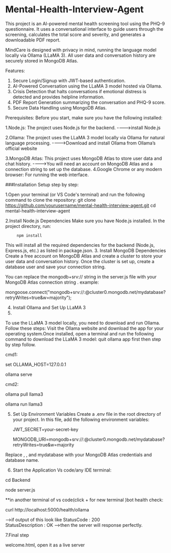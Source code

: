 # Mental-Health-Interview-Agent
This project is an AI-powered mental health screening tool using the PHQ-9 questionnaire. It uses a conversational interface to guide users through the screening, calculates the total score and severity, and generates a downloadable PDF report.

MindCare is designed with privacy in mind, running the language model locally via Ollama (LLaMA 3). All user data and conversation history are securely stored in MongoDB Atlas.

Features:
1. Secure Login/Signup with JWT-based authentication.
2. AI-Powered Conversation using the LLaMA 3 model hosted via Ollama.
3. Crisis Detection that halts conversations if emotional distress is detected and provides helpline information.
4. PDF Report Generation summarizing the conversation and PHQ-9 score.
5. Secure Data Handling using MongoDB Atlas.

Prerequisites:
Before you start, make sure you have the following installed:

1.Node.js: The project uses Node.js for the backend.
           ---->install Node.js

2.Ollama: The project uses the LLaMA 3 model locally via Ollama for natural language processing.
           ---->Download and install Ollama from Ollama’s official website

3.MongoDB Atlas: This project uses MongoDB Atlas to store user data and chat history.
          ---->You will need an account on MongoDB Atlas
          and a connection string to set up the database.
4.Google Chrome or any modern browser: For running the web interface.








###Installation Setup step by step:


1.Open your terminal (or VS Code's terminal) and run the following command to clone the repository:
 git clone https://github.com/yourusername/mental-health-interview-agent.git
 cd mental-health-interview-agent

2.Install Node.js Dependencies
Make sure you have Node.js installed. In the project directory, run: 

         npm install
         
This will install all the required dependencies for the backend (Node.js, Express.js, etc.) as listed in package.json.
3. Install MongoDB Dependencies
  Create a free account on MongoDB Atlas
  and create a cluster to store your user data and conversation history. Once the cluster is set up, create a database user and save your connection string.


  You can replace the mongodb+srv:// string in the server.js file with your MongoDB Atlas connection string .
  example:
  
mongoose.connect("mongodb+srv://<username>:<password>@cluster0.mongodb.net/mydatabase?retryWrites=true&w=majority");

4. Install Ollama and Set Up LLaMA 3
5. 
To use the LLaMA 3 model locally, you need to download and run Ollama. Follow these steps:
Visit the Ollama website and download the app for your operating system.Once installed, open a terminal and run the following command to download the LLaMA 3 model:
quit ollama app first then step by step follow.


cmd1:

set OLLAMA_HOST=127.0.0.1

ollama serve

cmd2:

ollama pull llama3

ollama run llama3

5. Set Up Environment Variables
 Create a .env file in the root directory of your project. In this file, add the following environment variables:

   JWT_SECRET=your-secret-key
   
   MONGODB_URI=mongodb+srv://<username>:<password>@cluster0.mongodb.net/mydatabase?retryWrites=true&w=majority
   
  Replace <username>, <password>, and mydatabase with your MongoDB Atlas credentials and database name.
  

6. Start the Application
 Vs code/any IDE terminal:

 cd Backend

 node server.js

 **in another terminal of vs code(click  + for new terminal )bot health check:
 
 curl http://localhost:5000/health/ollama

 -->if output of this look like
    StatusCode        : 200                                                                                                                                      
    StatusDescription : OK 
 -->then the server will response perfectly.

7.Final step

welcome.html, open it as a live server

 

